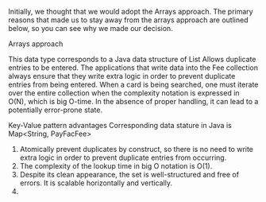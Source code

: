 Initially, we thought that we would adopt the Arrays approach. The primary reasons that made us to stay away from the arrays approach are outlined below, so you can see why we made our decision.

Arrays approach

This data type corresponds to a Java data structure of List<PayFacFee>
   Allows duplicate entries to be entered. The applications that write data into the Fee collection always ensure that they write extra logic in order to prevent duplicate entries from being entered.
   When a card is being searched, one must iterate over the entire collection when the complexity notation is expressed in O(N), which is big O-time.
   In the absence of proper handling, it can lead to a potentially error-prone state.


Key-Value pattern advantages
Corresponding data stature in Java is Map<String, PayFacFee>
1.    Atomically prevent duplicates by construct, so there is no need to write extra logic in order to prevent duplicate entries from occurring.
2.    The complexity of the lookup time in big O notation is O(1).
3.    Despite its clean appearance, the set is well-structured and free of errors. It is scalable horizontally and vertically.
4. 
